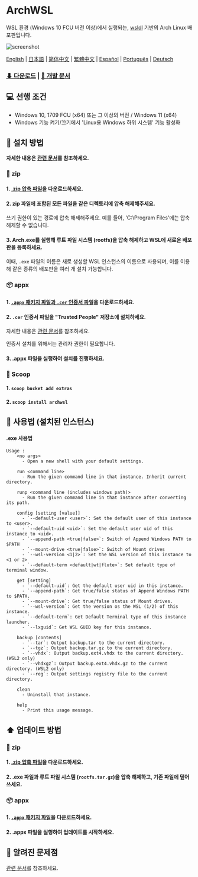 # ArchWSL

WSL 환경 (Windows 10 FCU 버전 이상)에서 실행되는, [wsldl](https://github.com/yuk7/wsldl) 기반의 Arch Linux 배포판입니다.

![screenshot](https://raw.githubusercontent.com/wiki/yuk7/wsldl/img/Arch_Alpine_Ubuntu.png)

[English](https://github.com/yuk7/ArchWSL/blob/master/README.md) | [日本語](i18n/README_ja.md) | [简体中文](i18n/README_zh-cn.md) | [繁體中文](i18n/README_zh-tw.md) | [Español](i18n/README_es.md) | [Português](i18n/README_pt-br.md) | [Deutsch](i18n/README_de.md)

### [⬇ 다운로드](https://github.com/yuk7/ArchWSL/releases/latest) | [📓 개발 문서](https://wsldl-pg.github.io/ArchW-docs/)

## 💻 선행 조건
* Windows 10, 1709 FCU (x64) 또는 그 이상의 버전 / Windows 11 (x64)
* Windows 기능 켜기/끄기에서 'Linux용 Windows 하위 시스템' 기능 활성화

## 💾 설치 방법

**자세한 내용은 [관련 문서](https://wsldl-pg.github.io/ArchW-docs/locale/ko-KR/How-to-Setup)를 참조하세요.**

### 📁 zip

#### 1. [.zip 압축 파일](https://github.com/yuk7/ArchWSL/releases/latest)을 다운로드하세요.

#### 2. zip 파일에 포함된 모든 파일을 같은 디렉토리에 압축 해제해주세요.

쓰기 권한이 있는 경로에 압축 해제해주세요.
예를 들어, 'C:\Program Files'에는 압축 해제할 수 없습니다.

#### 3. Arch.exe를 실행해 루트 파일 시스템 (rootfs)을 압축 해제하고 WSL에 새로운 배포판을 등록하세요.

이때, `.exe` 파일의 이름은 새로 생성할 WSL 인스턴스의 이름으로 사용되며, 이를 이용해 같은 종류의 배포판을 여러 개 설치 가능합니다.

### 📦 appx

#### 1. [`.appx` 패키지 파일과 `.cer` 인증서 파일](https://github.com/yuk7/ArchWSL/releases/latest)을 다운로드하세요.

#### 2. `.cer` 인증서 파일을 "Trusted People" 저장소에 설치하세요.

자세한 내용은 [관련 문서](https://wsldl-pg.github.io/ArchW-docs/Install-Certificate)를 참조하세요.

인증서 설치를 위해서는 관리자 권한이 필요합니다.

#### 3. .appx 파일을 실행하여 설치를 진행하세요.

### 🥄 Scoop
#### 1. `scoop bucket add extras`
#### 2. `scoop install archwsl`

## 📝 사용법 (설치된 인스턴스)

#### .exe 사용법

```dos
Usage :
    <no args>
      - Open a new shell with your default settings.

    run <command line>
      - Run the given command line in that instance. Inherit current directory.

    runp <command line (includes windows path)>
      - Run the given command line in that instance after converting its path.

    config [setting [value]]
      - `--default-user <user>`: Set the default user of this instance to <user>.
      - `--default-uid <uid>`: Set the default user uid of this instance to <uid>.
      - `--append-path <true|false>`: Switch of Append Windows PATH to $PATH
      - `--mount-drive <true|false>`: Switch of Mount drives
      - `--wsl-version <1|2>`: Set the WSL version of this instance to <1 or 2>
      - `--default-term <default|wt|flute>`: Set default type of terminal window.

    get [setting]
      - `--default-uid`: Get the default user uid in this instance.
      - `--append-path`: Get true/false status of Append Windows PATH to $PATH.
      - `--mount-drive`: Get true/false status of Mount drives.
      - `--wsl-version`: Get the version os the WSL (1/2) of this instance.
      - `--default-term`: Get Default Terminal type of this instance launcher.
      - `--lxguid`: Get WSL GUID key for this instance.

    backup [contents]
      - `--tar`: Output backup.tar to the current directory.
      - `--tgz`: Output backup.tar.gz to the current directory.
      - `--vhdx`: Output backup.ext4.vhdx to the current directory. (WSL2 only)
      - `--vhdxgz`: Output backup.ext4.vhdx.gz to the current directory. (WSL2 only)
      - `--reg`: Output settings registry file to the current directory.

    clean
      - Uninstall that instance.

    help
      - Print this usage message.
```

## ⬆️ 업데이트 방법

### 📁 zip

#### 1. [.zip 압축 파일](https://github.com/yuk7/ArchWSL/releases/latest)을 다운로드하세요.

#### 2. .exe 파일과 루트 파일 시스템 (`rootfs.tar.gz`)을 압축 해제하고, 기존 파일에 덮어쓰세요.

### 📦 appx

#### 1. [`.appx` 패키지 파일](https://github.com/yuk7/ArchWSL/releases/latest)을 다운로드하세요.

#### 2. .appx 파일을 실행하여 업데이트를 시작하세요.

## 🚫 알려진 문제점
[관련 문서](https://wsldl-pg.github.io/ArchW-docs/)를 참조하세요.
